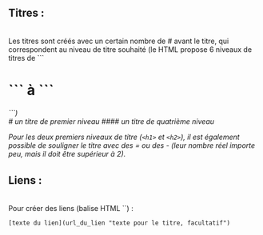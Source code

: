 ## Titres :
<br>
Les titres sont créés avec un certain nombre de # avant le titre, qui correspondent au niveau de titre souhaité (le HTML propose 6 niveaux de titres de ```<h1>``` à ```<h6>```)
<br>
# un titre de premier niveau
#### un titre de quatrième niveau
<br>

Pour les deux premiers niveaux de titre (`<h1>` et `<h2>`), il est également possible de souligner le titre avec des = ou des - (leur nombre réel importe peu, mais il doit être supérieur à 2).

## Liens :
<br>
Pour créer des liens (balise HTML `<a>`) :

`[texte du lien](url_du_lien "texte pour le titre, facultatif")`